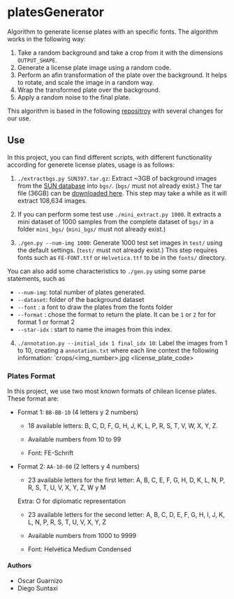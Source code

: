 # platesGenerator
Algorithm to generate license plates with an specific fonts. The algorithm works in the following way:

1. Take a random background and take a crop from it with the dimensions `OUTPUT_SHAPE`.
2. Generate a license plate image using a random code.
3. Perform an afin transformation of the plate over the background. It helps to
    rotate, and scale the image in a random way.
4. Wrap the transformed plate over the background.
5. Apply a random noise to the final plate.

This algorithm is based in the following [repositroy](https://github.com/matthewearl/deep-anpr) with several changes for our use.

## Use

In this project, you can find different scripts, with different functionality according for generete license plates, usage is as follows:

1. `./extractbgs.py SUN397.tar.gz`: Extract ~3GB of background images from the [SUN database](http://groups.csail.mit.edu/vision/SUN/) into `bgs/`. (`bgs/` must not already exist.) The tar file (36GB) can be [downloaded here](http://vision.princeton.edu/projects/2010/SUN/SUN397.tar.gz). This step may take a while as it will extract 108,634 images.

2. If you can perform some test use `./mini_extract.py 1000`. It extracts a mini dataset of 1000 samples from the complete dataset of `bgs/` in a folder `mini_bgs/` (`mini_bgs/` must not already exist.)

3. `./gen.py --num-img 1000`: Generate 1000 test set images in `test/` using the default settings. (`test/` must not already exist.) This step requires fonts such as `FE-FONT.ttf` or `Helvetica.ttf` to be in the `fonts/` directory.

You can also add some characteristics to `./gen.py` using some parse statements, such as

- `--num-img`: total number of plates generated.
- `--dataset`: folder of the background dataset
- `--font` : a font to draw the plates from the fonts folder
- `--format` : chose the format to return the plate. It can be `1` or `2` for for format 1 or format 2
- `--star-idx` : start to name the images from this index.

4. `./annotation.py --initial_idx 1 final_idx 10`: Label the images from 1 to 10, creating a `annotation.txt` where each line context the following information: `crops/<img_number>.jpg <license_plate_code> 


### Plates Format

In this project, we use two most known formats of chilean license plates. These format are:

- Format 1: `BB-BB·10` (4 letters y 2 numbers)

	- 18 available letters: B, C, D, F, G, H, J, K, L, P, R, S, T, V, W, X, Y, Z.

	- Available numbers from 10 to 99
	
	- Font: FE-Schrift

- Format 2: `AA·10-00` (2 letters y 4 numbers)
	
	- 23 available letters for the first letter: A, B, C, E, F, G, H, D, K, L, N, P, R, S, T, U, V, X, Y, Z, W y M 
	
    Extra: O for diplomatic representation

	- 23 available letters for the second letter: A, B, C, D, E, F, G, H, I, J, K, L, N, P, R, S, T, U, V, X, Y, Z

	- Available numbers from 1000 to 9999

	- Font: Helvética Medium Condensed



#### Authors

- Oscar Guarnizo
- Diego Suntaxi